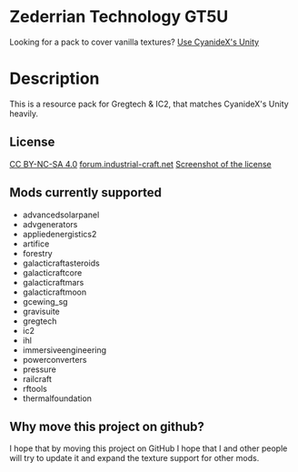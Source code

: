 # Zederrian Technology GT5U

Looking for a pack to cover vanilla textures? [Use CyanideX's Unity ](https://www.curseforge.com/minecraft/texture-packs/unity)

# Description

This is a resource pack for Gregtech & IC2, that matches CyanideX's Unity heavily.

## License

[CC BY-NC-SA 4.0](http://creativecommons.org/licenses/by-nc-sa/4.0/deed.en)
[forum.industrial-craft.net](https://forum.industrial-craft.net/thread/11192-16x-ic2-gt5u-6-ae2-more-zederrian-technology-1-4-0/?postID=177688&highlight=zederrian#post177688)
[Screenshot of the license](https://i.imgur.com/3QeuL49.png)


## Mods currently supported

 - advancedsolarpanel
 - advgenerators
 - appliedenergistics2
 - artifice
 - forestry
 - galacticraftasteroids
 - galacticraftcore
 - galacticraftmars
 - galacticraftmoon
 - gcewing_sg
 - gravisuite
 - gregtech
 - ic2
 - ihl
 - immersiveengineering
 - powerconverters
 - pressure
 - railcraft
 - rftools
 - thermalfoundation

## Why move this project on github?

I hope that by moving this project on GitHub I hope that I and other people will try to update it and expand the texture support for other mods.

